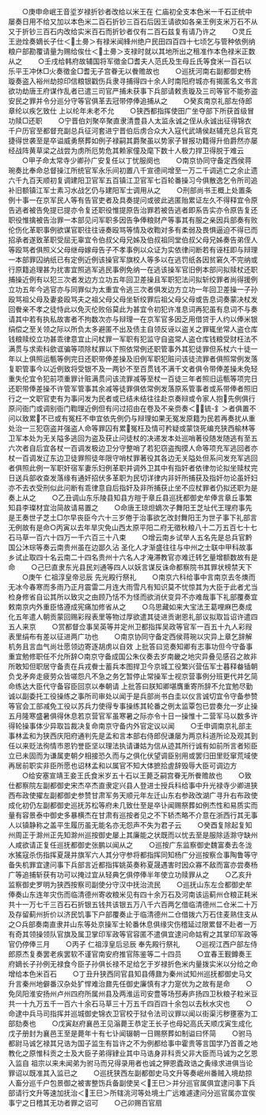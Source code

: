 <!-- { "loadSidebar": true } -->
　　○庚申命岷王音垽岁禄折钞者改给以米王在  仁庙初全支本色米一千石正统中屡奏日用不给又加以本色米二百石折钞三百石后因王请欲如各亲王例支米万石不从又于折钞三百石内改给实米百石而折钞者仅有二百石兹复有请乃许之
　　○灵丘王逊烇奏嫡长子仕＜土臱＞有禄米闻綘州绝户民田四百四十七顷乞与管种依例纳粮户部勘覆请量为赐给俟仕＜土臱＞支禄时就以其地所出之租准作本色禄米正数从之
　　○壬戌给韩府故辅国将军徵金□耆夫人范氏及生母丘氏等食米一百石以乐平王冲休□火奏徵金□耆无子宫眷无以餋赡故也
　　○巡抚河南右副都御史杨璇奏盗入裕州劫掠印信粮银戳伤兵隶寻捕得四十余人时南阳府城亦有揭匿名文书言欲功劫唐王府谋作乱者已遣三司官严捕未获事下兵部请敕责璇及三司等官不能弥盗安民之罪并令分巡分守等官俱革去冠带停俸追捕从之
　　○癸亥南京礼部左侍郎章纶以疾乞致仕  上以纶年未老不允
　　○狭西都指挥使田广坐夺部下所获首级冒功赎□还职
　　○宁晋伯刘聚卒聚直隶清豊县人太监永诚之侄从永诚出征得锦衣千户历官至都督充副总兵征河套进宁晋伯后虏合众大入寇代武靖侯赵辅充总兵官克捷得世袭至是卒谥威勇祭葬如例子禄嗣其爵聚虽以势家子冒报功籍得升伯爵然亦屡经战阵黄草梁之战尝为虏所厄势危其赖家僮及麾下数十人极力捍卫得脱于难云
　　○甲子命太常寺少卿孙广安复任以丁忧服阕也
　　○南京协同守备定西侯蒋琬奏比奉命总督操江所统官军永乐间初置八千宣德间增至一万二千调逃亡之余止遗六千九百天顺初复调建阳卫官军五百镇江卫官军七百轮番操习今俱散逸乞令所司追补旧额镇江军士素习水战乞仍与建阳军士调用从之
　　○刑部尚书王概上处置条例十事一在京军民人等有告官吏者及具奏提问或彼此逃匿贻累证左久不得释宜令原告逃者被告免提已提亦令复还职役惟提原告治罪若被告逃者即系告实亦令原告复还职役惟擒被告治罪一本部见问军职多因告争俸粮财产等事其有服之亲因兵部奏有败伦伤化革职事例欲谋官职往往诬奏殴骂等情及收鞫对多有柔弱及畏惧逼迫不得已而招承者遂致革职受屈无辜宜令伯叔父母兄姊及伯叔祖同堂伯叔父母兄姊奏告弟侄人等殴骂者俱照义父母继母嫁母告子不孝事例以众证为实依律问断若有诬枉即与辩理一本部罪囚纳纸已有定例近例该操官军旗校人等多以在逃罚纸各因贫窘久不完纳或行原籍追理甚为扰害宜照逃军逃民事例免纳一在逃该操军官旧例本部问拟赎杖还职捕操近例有以犯三次者发边方立功五年回卫差操且军职犯法问拟斩绞罪者尚得援例立功五年今逃官亦与同罪似为太重宜令逃三次者俱发边方立功一年回卫差操一子孙殴骂祖父母及妻妾殴骂夫之祖父母父母坐斩绞罪后祖父母父母或告息词奏蒙决杖发回餋亲不孝之徒恃此以免灭伦败俗莫此为甚宜令初犯许准息词再犯虽有息词不与奏请其中若有执私故害者不拘数次亦与辩理一在京军官多因乏用借贷于人约以俸米银绢偿之至关领之际以所负太多避匿不出及债主自领反诬以盗关之罪辄坐常人盗仓库钱粮赎绞立功甚乖律意宜止问杖罪一军职有犯监守自盗常人盗仓库钱粮受财枉法不满贯与求索科歛诓骗等项除杖罪以下照依常例还职管事外其犯徒罪但系杖六十徒一年以上俱照运甎等例完日还职带俸差操及旧例军职犯赃问该徒流罪者俱照常例发落复职管事今以近例致将受银不及一两钞不至百贯钱不满千文者俱令带俸差操未免轻重失伦宜令犯前项重罪计赃满贯问该流罪减等至杖一百徒三年者照旧运甎等项完日还职带俸差操不许管军管事其余减等徒罪俱依常例发落原系管事者或系带俸者照旧行之一文职官吏有为事问发为民者或已结未结往往赴京奏辩或令家人抱先例俱行原问衙门或调别衙门鞫理近例但有问过招由在卷及不亲赍奏＜锍-釒＞者俱置不问以致累不已或有冤枉不申宜依先例仍与辩理如果无冤发原籍为民若再奏扰从重处治一三犯窃盗并强盗人命等罪囚有累冤枉及情可矜疑或蒙饶死编充狭西榆林等卫军本处为无关隘多逃回为盗及获止问徒杖的决递发本处巡哨著役随发随逃有至五六次者自后宜各杖一百调发极边卫分守整哨了若犯窃盗掏摸人命等项充军逃回者亦杖一百调发辽东边卫徒罪照徒年限守哨杖罪著役其各边无关隘处但系问发充军逃回者俱照此例一军职奸宿军妻乐妇例革职并调外卫其中有指奸者依律勿论拟坐赎杖完日送兵部收查发落缘有通奸招伏多革职为民切详律内非奸所捕获及指奸勿论虽奸妇亦不去衣受刑似此问断有乖律意自后指奸及非所捕获止坐不应杖罪者仍拟还职为是奏上从之
　　○乙丑调山东乐陵县知县方暟于章丘县巡抚都御史牟俸言章丘事繁知县李璨材宜治简故请易置之
　　○命唐王琼炟嫡次子舞阳王芝址代王理府事先是王奏世子芝土□尔早丧臣今六十三岁倦于治事欲乞改封舞阳王为世子事下礼部言无例故有是命○丙寅以去年旱灾免山西太原平阳二府无徵秋粮八十二万五百七十七石马草一百六十四万一千六百三十八束
　　○增云南乡试举人五名先是总兵官黔国公沐琮等奏云南贵州虽在边鄙久沾  圣化人才渐盛往往与中州之士联中甲科故事乡试止取四十名云南二十四名贵州十六名人才淹滞教官亦难迁转乞量增额数故有是命
　　○己巳直隶东光县民刘通等四人以妖言谋反诛命都察院书其罪状榜禁天下
　　○庚午  仁祖淳皇帝忌辰  先光殿行祭礼
　　○南京六科给事中言南京去冬燠而无冰今春寒而多雨乃正月震雷二月连大雨雪凡有知识莫不忧惊其为大臣于此者尤当检身修省自讼其所以致灾之由顾乃恬不为怪而欲消伏变异不亦难哉事下礼部覆奏宜敕南京内外重臣恪遵成宪痛加修省从之
　　○乌思藏如来大宝法王葛哩麻巴奏成化五年遣人朝贡蒙回赐彩叚表里等物过厚欲遣其徒进贡谢恩礼部议拟取旨诏许遣四五人来京
　　○赏都督佥事吴英等并定州卫都指挥吴政等官军一百五十九人彩叚表里绢布有差以征进两广功也
　　○南京协同守备定西侯蒋琬以灾异上章乞辞解机务且言血气尚壮愿领边寄逐胡虏以自效  上批答曰览奏知卿有志事功但今守备事重宜勉修职任不允所辞○南京守备成国公朱仪奏去岁南畿之地灾异叠见感召之故非所敢知但职居守备责在兵戎餋士蓄兵本图捍卫今京城工役繁兴营伍军士暮释畚锸朝负戈矛奔走疲劳众皆嗟怨凡不急之务乞暂停止常操军士视京营事例分班更代并乞简命练达大臣代守备容臣回京以奉朝请  上批答曰朕知卿堪膺重寄所辞不允宜勉尽勤诚以副委托工役操练之事所司审处以闻于是兵部尚书白圭以仪言诚切宜令守备参赞等官会工部减免工役以苏兵力使得专事操练其轮番之例太监覃包已尝奏允一岁止操五月隆寒盛暑俱得休息若京营官军虽寒暑之际亦令十日一操惟十二营军马以数多许得轮操事体少异取旨裁决复命南京守备内外官定议以闻
　　○壬申调南京礼部主事林孟和为狭西庆阳府通判先是孟和言本部右侍郎倪谦屡为两京科道所论及观其到任以来贬法徇情市恩钓誉臣坚以理法执请谦姑为信从迹其所行诚有如前所言者矧臣立已未固而为谦属吏朝夕相接恐久而与之俱化伏望调臣别用或罢归田里贬窜荒域使再居前职实非臣所愿也诏林孟和以属官不知大体摭拾虗辞毁辱大臣可调边方
　　○给安塞宣靖王妾王氏食米岁五十石以王薨乏嗣宫眷无所餋赡故也
　　○致仕都察院左副都御史宋杰卒杰直隶定兴县人登进士授兵科给事中升光禄寺少卿进狭西布政使擢左副都御史参赞甘肃军务天顺元年左迁山东右参政改湖广寻升右布政使成化初仍左副都御史巡抚苏松等府未几致仕至是卒讣闻赐祭葬如例杰性和易质实而量有容景泰中御史多暴横杰在甘肃有巡按者见之不下轿杰略不介意在浙西行其无事人以镇静称之盖平生履历虽无能名亦无怨声不失为君子云
　　○癸酉复除起复知州周正于滁州正先知滁州巡按御史屡上其廉能之状既而以忧去至是服除适滁守缺州人咸欲请正复任巡抚都御史张鹏以闻从之
　　○巡按广东监察御史魏富奏去冬泷水猺寇杀伤指挥夏晟并旗军六人其分守参将都指挥同知杨广分巡按察佥事陶鲁等守备失机罪宜逮问事下兵部言近都指挥姚英奏称夏晟遇害时因众寡不敌而富亦尝奏杨广等追捕斩获有功可以掩过宜从轻典乞俱停俸半年使立功赎罪从之
　　○乙亥升监察御史罗明为狭西按察司副使分守汉中抚治流民
　　○巡抚山东左佥都御史牟俸奏山东连年灾伤而临清德州寄收粮米见有四十余万石及河南该运蓟州仓粮正耗米共十一万七千三百石石折银五钱共该银五万八千六百两乞借临清德州二仓米二十万及存留蓟州折价以济民饥事下户部覆奏止于临清德州二仓借拨六万石住麦熟住支从之○兵部奏南直隶并山东等处京操军士轮番休息俱缘灾伤稽延过限累督不赴者一万有奇其领操领队官旗及属卫掌印军政等官容匿不遣俱宜逮问命姑宥之其掌印军政等官仍停俸三月
　　○丙子  仁祖淳皇后忌辰  奉先殿行祭礼
　　○巡视江西户部左侍郎原杰复奏罢老疾罢软不谨官南安府推官陈鉴等二十四员
　　○宜春王觐鐏奏王府嫡长子孙例无禄食今臣子孙俱长禄不足给乞于岁禄折色米内量拨实米以分给之命增给本色米百石
　　○丁丑升狭西同官县知县傅鼐为秦州试知州巡抚都御史马文升言秦州地僻番汉杂处犷悍难治鼐先任御史廉慎有才力寔优为之故有是命
　　○免凤阳淮安扬州卢州四府所属州县及两淮运司安豊等场邳寿庐扬四卫秋粮子粒米豆共一十九万五千一百六十余石马草三十万五千四百四十余包以去秋水灾也
　　○命逮中兵马司指挥并巡城御史锦衣卫官校于狱令法司议罪以闻以街渠污秽壅塞为工部劾奏也
　　○戊寅赵府襄邑王见滃薨王恭定王长子也母妃高氏天顺戊寅生成化戊子册封为襄邑王至是薨年十有七讣闻辍朝一日赐祭葬如制谥曰怀简
　　○驸马都尉马诚乞禄其兄诰为国子监生有旨许之不为例都给事中霍贵等言国学乃首善之地教化之原惟科贡之士及大臣子弟得肄业其中马诰身非科贡父非大臣而马诚为之乞恩入监自  祖宗以来未闻弟为驸马而兄得录用者也诚之狎恩蠹政诰之夤缘求进俱当论罪诏以既准其入监已之
　　○巡抚狭西左副都御史马文升等奏岷州番贼入境劫掠人畜分巡千户包景御之被害整饬兵备副使吴＜王巳＞并分巡官属俱宜逮问事下兵部请行文升等速加抚治＜王巳＞所辖洮河等处境土广远难遽逮问分巡官属亦宜俟事宁之日稽其无功者罪之诏可
　　○己卯赐百官扇

